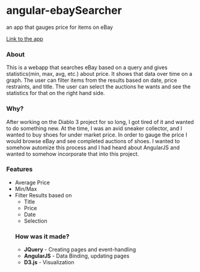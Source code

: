 # angular-ebaySearcher
an app that gauges price for items on eBay

<a href="http://ebay-averagulizer.herokuapp.com/">Link to the app</a>
<h3>About</h3>
This is a webapp that searches eBay based on a query and gives statistics(min, max, avg, etc.) about price.  It shows that data over time on a graph.  The user can filter items from the results based on date, price restraints, and title.  The user can select the auctions he wants and see the statistics for that on the right hand side.

<h3>Why?</h3>
After working on the Diablo 3 project for so long, I got tired of it and wanted to do something new.  At the time, I was an avid sneaker collector, and I wanted to buy shoes for under market price.  In order to gauge the price I would browse eBay and see completed auctions of shoes.  I wanted to somehow automize this process and I had heard about AngularJS and wanted to somehow incorporate that into this project.

<h3>Features</h3>
<ul>
<li>Average Price
<li>Min/Max
<li>Filter Results based on
  <ul>
    <li>Title
    <li>Price
    <li>Date
    <li>Selection
</ul>


<h3>How was it made?</h3>
<ul>
  <li><b>JQuery</b> - Creating pages and event-handling
  <li><b>AngularJS</b> - Data Binding, updating pages
  <li><b>D3.js</b> - Visualization
</ul>

